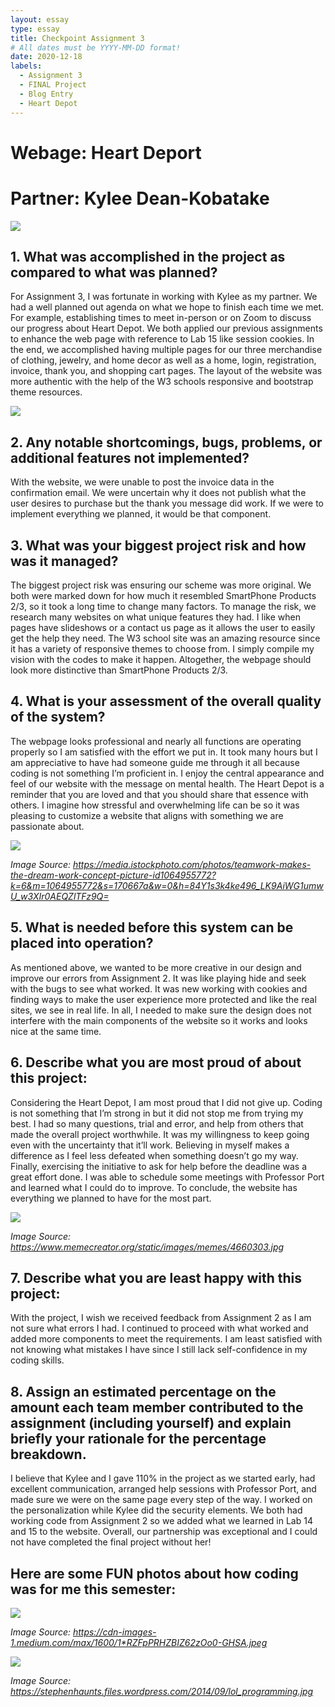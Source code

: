 ```yaml
---
layout: essay
type: essay
title: Checkpoint Assignment 3
# All dates must be YYYY-MM-DD format!
date: 2020-12-18
labels:
  - Assignment 3
  - FINAL Project
  - Blog Entry
  - Heart Depot
---
```


# Webage: Heart Deport
# Partner: Kylee Dean-Kobatake 

<img class="ui large center spaced image" src="../images/a32.png">

## 1. What was accomplished in the project as compared to what was planned?
For Assignment 3, I was fortunate in working with Kylee as my partner. We had a well planned out agenda on what we hope to finish each time we met. For example, establishing times to meet in-person or on Zoom to discuss our progress about Heart Depot. We both applied our previous assignments to enhance the web page with reference to Lab 15 like session cookies. In the end, we accomplished having multiple pages for our three merchandise of clothing, jewelry, and home decor as well as a home, login, registration, invoice, thank you, and shopping cart pages. The layout of the website was more authentic with the help of the W3 schools responsive and bootstrap theme resources. 

<img class="ui large center spaced image" src="../images/a31.png">

## 2. Any notable shortcomings, bugs, problems, or additional features not implemented?
With the website, we were unable to post the invoice data in the confirmation email. We were uncertain why it does not publish what the user desires to purchase but the thank you message did work. If we were to implement everything we planned, it would be that component. 
 
## 3. What was your biggest project risk and how was it managed?
The biggest project risk was ensuring our scheme was more original. We both were marked down for how much it resembled SmartPhone Products 2/3, so it took a long time to change many factors. To manage the risk, we research many websites on what unique features they had. I like when pages have slideshows or a contact us page as it allows the user to easily get the help they need. The W3 school site was an amazing resource since it has a variety of responsive themes to choose from. I simply compile my vision with the codes to make it happen. Altogether, the webpage should look more distinctive than SmartPhone Products 2/3. 

## 4. What is your assessment of the overall quality of the system?
 The webpage looks professional and nearly all functions are operating properly so I am satisfied with the effort we put in. It took many hours but I am appreciative to have had someone guide me through it all because coding is not something I’m proficient in. I enjoy the central appearance and feel of our website with the message on mental health. The Heart Depot is a reminder that you are loved and that you should share that essence with others. I imagine how stressful and overwhelming life can be so it was pleasing to customize a website that aligns with something we are passionate about. 

<img class="ui large center spaced image" src="../images/a33.jpg">

*Image Source: https://media.istockphoto.com/photos/teamwork-makes-the-dream-work-concept-picture-id1064955772?k=6&m=1064955772&s=170667a&w=0&h=84Y1s3k4ke496_LK9AiWG1umwU_w3XIr0AEQZlTFz9Q=*
 
## 5. What is needed before this system can be placed into operation?
As mentioned above, we wanted to be more creative in our design and improve our errors from Assignment 2. It was like playing hide and seek with the bugs to see what worked. It was new working with cookies and finding ways to make the user experience more protected and like the real sites, we see in real life. In all, I needed to make sure the design does not interfere with the main components of the website so it works and looks nice at the same time. 
 
## 6. Describe what you are most proud of about this project:
Considering the Heart Depot, I am most proud that I did not give up. Coding is not something that I’m strong in but it did not stop me from trying my best. I had so many questions, trial and error, and help from others that made the overall project worthwhile. It was my willingness to keep going even with the uncertainty that it’ll work. Believing in myself makes a difference as I feel less defeated when something doesn’t go my way. Finally, exercising the initiative to ask for help before the deadline was a great effort done. I was able to schedule some meetings with Professor Port and learned what I could do to improve. To conclude, the website has everything we planned to have for the most part. 

<img class="ui large center spaced image" src="../images/a36.jpg">

*Image Source: https://www.memecreator.org/static/images/memes/4660303.jpg*


## 7. Describe what you are least happy with this project:
With the project, I wish we received feedback from Assignment 2 as I am not sure what errors I had. I continued to proceed with what worked and added more components to meet the requirements. I am least satisfied with not knowing what mistakes I have since I still lack self-confidence in my coding skills. 
 
## 8. Assign an estimated percentage on the amount each team member contributed to the assignment (including yourself) and explain briefly your rationale for the percentage breakdown. 
I believe that Kylee and I gave 110% in the project as we started early, had excellent communication, arranged help sessions with Professor Port, and made sure we were on the same page every step of the way. I worked on the personalization while Kylee did the security elements. We both had working code from Assignment 2 so we added what we learned in Lab 14 and 15 to the website. Overall, our partnership was exceptional and I could not have completed the final project without her!  

## Here are some FUN photos about how coding was for me this semester: 

<img class="ui large center spaced image" src="../images/a35">

*Image Source: https://cdn-images-1.medium.com/max/1600/1*RZFpPRHZBIZ62zOo0-GHSA.jpeg*

<img class="ui large center spaced image" src="../images/a34.jpg">

*Image Source: https://stephenhaunts.files.wordpress.com/2014/09/lol_programming.jpg*


